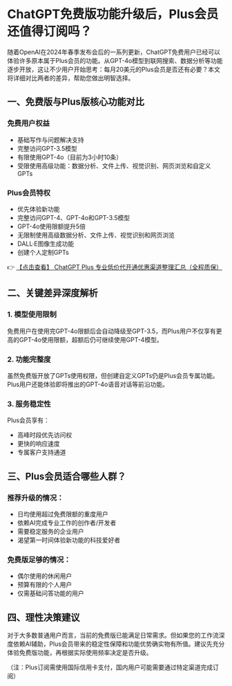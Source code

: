 # ChatGPT免费版功能升级后，Plus会员还值得订阅吗？

随着OpenAI在2024年春季发布会后的一系列更新，ChatGPT免费用户已经可以体验许多原本属于Plus会员的功能。从GPT-4o模型到联网搜索、数据分析等功能逐步开放，这让不少用户开始思考：每月20美元的Plus会员是否还有必要？本文将详细对比两者的差异，帮助您做出明智选择。

## 一、免费版与Plus版核心功能对比

### 免费用户权益
- 基础写作与问题解决支持
- 完整访问GPT-3.5模型
- 有限使用GPT-4o（目前为3小时10条）
- 受限使用高级功能：数据分析、文件上传、视觉识别、网页浏览和自定义GPTs

### Plus会员特权
- 优先体验新功能
- 完整访问GPT-4、GPT-4o和GPT-3.5模型
- GPT-4o使用限额提升5倍
- 无限制使用高级数据分析、文件上传、视觉识别和网页浏览
- DALL·E图像生成功能
- 创建个人定制GPTs

👉 [【点击查看】 ChatGPT Plus 专业低价代开通优惠渠道整理汇总（全程质保）](https://bit.ly/DaiKai)

## 二、关键差异深度解析

### 1. 模型使用限制
免费用户在使用完GPT-4o限额后会自动降级至GPT-3.5，而Plus用户不仅享有更高的GPT-4o使用限额，超额后仍可继续使用GPT-4模型。

### 2. 功能完整度
虽然免费版开放了GPTs使用权限，但创建自定义GPTs仍是Plus会员专属功能。Plus用户还能体验即将推出的GPT-4o语音对话等前沿功能。

### 3. 服务稳定性
Plus会员享有：
- 高峰时段优先访问权
- 更快的响应速度
- 专属客户支持通道

## 三、Plus会员适合哪些人群？

### 推荐升级的情况：
- 日均使用超过免费限额的重度用户
- 依赖AI完成专业工作的创作者/开发者
- 需要稳定服务的企业用户
- 渴望第一时间体验新功能的科技爱好者

### 免费版足够的情况：
- 偶尔使用的休闲用户
- 预算有限的个人用户
- 仅需基础问答功能的用户

## 四、理性决策建议

对于大多数普通用户而言，当前的免费版已能满足日常需求。但如果您的工作流深度依赖AI辅助，Plus会员带来的稳定性保障和功能优势确实物有所值。建议先充分体验免费版功能，再根据实际使用频率决定是否升级。

（注：Plus订阅需使用国际信用卡支付，国内用户可能需要通过特定渠道完成订阅）